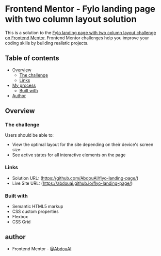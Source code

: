 # Frontend Mentor - Fylo landing page with two column layout solution

This is a solution to the [Fylo landing page with two column layout challenge on Frontend Mentor](https://www.frontendmentor.io/challenges/fylo-landing-page-with-two-column-layout-5ca5ef041e82137ec91a50f5). Frontend Mentor challenges help you improve your coding skills by building realistic projects. 

## Table of contents

- [Overview](#overview)
  - [The challenge](#the-challenge)
  - [Links](#links)
- [My process](#my-process)
  - [Built with](#built-with)
- [Author](#author)


## Overview

### The challenge

Users should be able to:

- View the optimal layout for the site depending on their device's screen size
- See active states for all interactive elements on the page

### Links

- Solution URL: (https://github.com/AbdouAI/flyo-landing-page/)
- Live Site URL: (https://abdouai.github.io/flyo-landing-page/)


### Built with

- Semantic HTML5 markup
- CSS custom properties
- Flexbox
- CSS Grid


## author

- Frontend Mentor - [@AbdouAI](https://www.frontendmentor.io/profile/AbdouAI)
